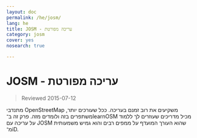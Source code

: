```yaml
---
layout: doc
permalink: /he/josm/
lang: he
title: JOSM - עריכה מפורטת
category: josm
cover: yes
nosearch: true

---
```


JOSM - עריכה מפורטת
================

> Reviewed 2015-07-12

מתנדבי OpenStreetMap משקיעים את רוב זמנם בעריכה. ככל שעורכים יותר, משתפרים בזה ולומדים מזה. פרק זה ב־learnOSM מכיל מדריכים שעוזרים לך ללמוד על עריכה עם JOSM שהוא העורך המועדף על ממפים רבים והוא גמיש משמעותית מ־iD.